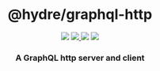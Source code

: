 <h1 align=center>@hydre/graphql-http</h1>
<p align=center>
  <img src="https://img.shields.io/github/license/hydreio/graphql-http.svg?style=for-the-badge" />
  <a href="https://www.npmjs.com/package/@hydreio/graphql-http">
    <img src="https://img.shields.io/npm/v/@hydreio/graphql-http.svg?logo=npm&style=for-the-badge" />
  </a>
  <img src="https://img.shields.io/npm/dw/@hydreio/graphql-http?logo=npm&style=for-the-badge" />
  <img src="https://img.shields.io/github/workflow/status/hydreio/graphql-http/CI?logo=Github&style=for-the-badge" />
</p>

<h3 align=center>A GraphQL http server and client</h3>
